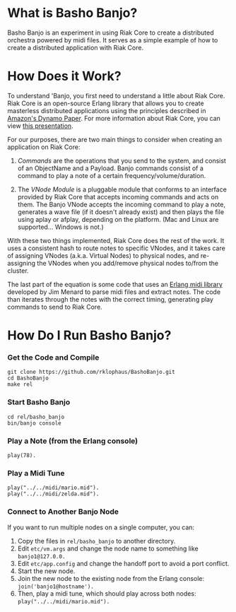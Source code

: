 # What is Basho Banjo?

Basho Banjo is an experiment in using Riak Core to create a
distributed orchestra powered by midi files. It serves as a simple
example of how to create a distributed application with Riak Core.

# How Does it Work?

To understand 'Banjo, you first need to understand a little about Riak
Core. Riak Core is an open-source Erlang library that allows you to
create masterless distributed applications using the principles
described in [Amazon's Dynamo Paper](http://www.allthingsdistributed.com/2007/10/amazons_dynamo.html). For more information about Riak
Core, you can view [this
presentation](http://www.slideshare.net/rklophaus/masterless-distributed-computing-with-riak-core-euc-2010).

For our purposes, there are two main things to consider when creating
an application on Riak Core:

1. *Commands* are the operations that you send to the system, and
consist of an ObjectName and a Payload. Banjo commands consist of a
command to play a note of a certain frequency/volume/duration.

2. The *VNode Module* is a pluggable module that conforms to an interface
provided by Riak Core that accepts incoming commands and acts on
them. The Banjo VNode accepts the incoming command to play a note,
generates a wave file (if it doesn't already exist) and then plays the
file using aplay or afplay, depending on the platform. (Mac and Linux are
supported... Windows is not.)

With these two things implemented, Riak Core does the rest of the
work. It uses a consistent hash to route notes to specific VNodes, and
it takes care of assigning VNodes (a.k.a. Virtual Nodes) to physical
nodes, and re-assigning the VNodes when you add/remove physical
nodes to/from the cluster.

The last part of the equation is some code that uses an [Erlang midi
library](https://github.com/jimm/erlang-midilib) developed by Jim
Menard to parse midi files and extract notes. The code than iterates
through the notes with the correct timing, generating play commands to
send to Riak Core.

# How Do I Run Basho Banjo?

### Get the Code and Compile

    git clone https://github.com/rklophaus/BashoBanjo.git
    cd BashoBanjo
    make rel

### Start Basho Banjo

    cd rel/basho_banjo
    bin/banjo console

### Play a Note (from the Erlang console)
     
    play(78).

### Play a Midi Tune

    play("../../midi/mario.mid").
    play("../../midi/zelda.mid").

### Connect to Another Banjo Node

If you want to run multiple nodes on a single computer, you can:

1. Copy the files in `rel/basho_banjo` to another directory.
2. Edit `etc/vm.args` and change the node name to something like `banjo1@127.0.0.`
3. Edit `etc/app.config` and change the handoff port to avoid a port conflict.
4. Start the new node.
5. Join the new node to the existing node from the Erlang console: `join('banjo1@hostname').`
6. Then, play a midi tune, which should play across both nodes: `play("../../midi/mario.mid").`